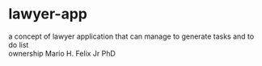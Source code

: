 # lawyer-app
a concept of lawyer application that can manage to generate tasks and to do list  
ownership Mario H. Felix Jr PhD

